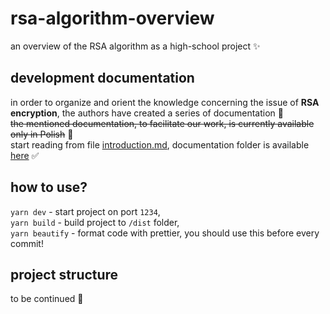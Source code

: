 # rsa-algorithm-overview

an overview of the RSA algorithm as a high-school project ✨

## development documentation

in order to organize and orient the knowledge concerning the issue of **RSA encryption**, the authors have created a series of documentation 🫶 \
~~the mentioned documentation, to facilitate our work, is currently available only in Polish~~ 🎉 \
start reading from file [introduction.md](development-docs/introduction.md), documentation folder is available [here](development-docs) ✅ 

## how to use? <!-- TODO: CHANGE PORT LATER! -->

`yarn dev` - start project on port `1234`,\
`yarn build` - build project to `/dist` folder,\
`yarn beautify` - format code with prettier, you should use this before every commit!

## project structure

to be continued 🥰
